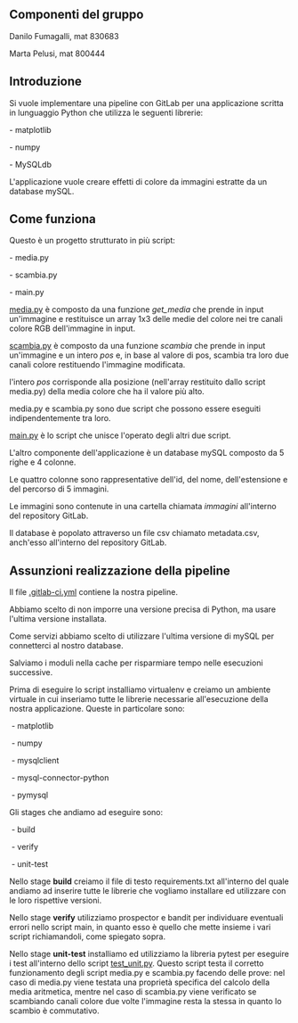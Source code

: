 ## Componenti del gruppo

Danilo Fumagalli, mat 830683

Marta Pelusi, mat 800444

## Introduzione

Si vuole implementare una pipeline con GitLab per una applicazione scritta in lunguaggio Python che utilizza le seguenti librerie:

\- matplotlib

\- numpy

\- MySQLdb

L'applicazione vuole creare effetti di colore da immagini estratte da un database mySQL.

## Come funziona

Questo è un progetto strutturato in più script:

\- media.py

\- scambia.py

\- main.py

[media.py](https://gitlab.com/Bakedsloth/2020_assignment1_a1/-/blob/develop/media.py) è composto da una funzione *get_media* che prende in input un'immagine e restituisce un array 1x3 delle medie del colore nei tre canali colore RGB dell'immagine in input.

[scambia.py](https://gitlab.com/Bakedsloth/2020_assignment1_a1/-/blob/develop/scambia.py) è composto da una funzione *scambia* che prende in input un'immagine e un intero *pos* e, in base al valore di pos, scambia tra loro due canali colore restituendo l'immagine modificata.

l'intero *pos* corrisponde alla posizione (nell'array restituito dallo script media.py) della media colore che ha il valore più alto.

media.py e scambia.py sono due script che possono essere eseguiti indipendentemente tra loro.

[main.py](https://gitlab.com/Bakedsloth/2020_assignment1_a1/-/blob/develop/main.py) è lo script che unisce l'operato degli altri due script.

L'altro componente dell'applicazione è un database mySQL composto da 5 righe e 4 colonne.

Le quattro colonne sono rappresentative dell'id, del nome, dell'estensione e del percorso di 5 immagini.

Le immagini sono contenute in una cartella chiamata *immagini* all'interno del repository GitLab.

Il database è popolato attraverso un file csv chiamato metadata.csv, anch'esso all'interno del repository GitLab.

## Assunzioni realizzazione della pipeline

Il file [.gitlab-ci.yml](https://gitlab.com/Bakedsloth/2020_assignment1_a1/-/blob/develop/.gitlab-ci.yml) contiene la nostra pipeline.

Abbiamo scelto di non imporre una versione precisa di Python, ma usare l'ultima versione installata.

Come servizi abbiamo scelto di utilizzare l'ultima versione di mySQL per connetterci al nostro database.

Salviamo i moduli nella cache per risparmiare tempo nelle esecuzioni successive.

Prima di eseguire lo script installiamo virtualenv e creiamo un ambiente virtuale in cui inseriamo tutte le librerie necessarie all'esecuzione della nostra applicazione. Queste in particolare sono:

​	\- matplotlib

​	\- numpy

​	\- mysqlclient

​	\- mysql-connector-python

​	\- pymysql

Gli stages che andiamo ad eseguire sono:

​	\- build

​	\- verify

​	\- unit-test

Nello stage **build** creiamo il file di testo requirements.txt all'interno del quale andiamo ad inserire tutte le librerie che vogliamo installare ed utilizzare con le loro rispettive versioni.

Nello stage **verify** utilizziamo prospector e bandit per individuare eventuali errori nello script main, in quanto esso è quello che mette insieme i vari script richiamandoli, come spiegato sopra.

Nello stage **unit-test** installiamo ed utilizziamo la libreria pytest per eseguire i test all'interno dello script [test_unit.py](https://gitlab.com/Bakedsloth/2020_assignment1_a1/-/blob/develop/test_unit.py). Questo script testa il corretto funzionamento degli script media.py e scambia.py facendo delle prove: nel caso di media.py viene testata una proprietà specifica del calcolo della media aritmetica, mentre nel caso di scambia.py viene verificato se scambiando canali colore due volte l'immagine resta la stessa in quanto lo scambio è commutativo.
